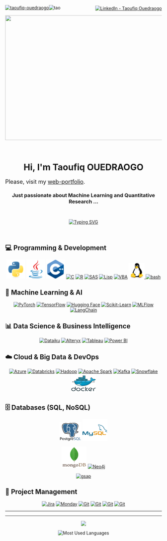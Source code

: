 
<p style="display: flex; justify-content: space-between; align-items: right;">
	
<!-- Github followers (align left) -->
<span style="display: flex; align-items: left;">
	<a href="https://github.com/taoufiq-ouedraogo" target="blank">
		<img src="https://img.shields.io/github/followers/taoufiq-ouedraogo?style=social" alt="taoufiq-ouedraogo" />
	</a>
	<img src="https://komarev.com/ghpvc/?username=taoufiq-ouedraogo&label=Profile%20views&color=0e75b6&style=flat" alt="tao" />
</span>

<br>

<!-- Contact (align right) -->
<span  style="display: flex; align-items: center; margin-left: 50px;">
	<a href="https://www.linkedin.com/in/taoufiq-ouedraogo-in-/" target="blank">
		<img align="center" src="https://raw.githubusercontent.com/rahuldkjain/github-profile-readme-generator/master/src/images/icons/Social/linked-in-alt.svg" alt="LinkedIn - Taoufiq Ouedraogo" height="30" width="40" />
	</a>
</span>

</p>




<!-- Gif -->
<p align="center">
    <img align="center" src="https://static.tildacdn.one/tild3639-3536-4561-b839-643461643136/artificial-intellige.gif" width="600"  height="400">
</p>


<br>


<!-- Intro -->
<h1 align="center">Hi, I'm Taoufiq OUEDRAOGO</h1>
<p style="font-size: 18px;">
  Please, visit my <a href="https://taoufiq-ouedraogo.github.io/my-web-portfolio/" target="_blank">web-portfolio</a>.
</p>

<h3 align="center">Just passionate about Machine Learning and Quantitative Research ...</h3>

<br>

<!-- Intro -->
<p align="center">
<a href="https://git.io/typing-svg"><img src="https://readme-typing-svg.demolab.com?font=Exo+2&duration=4000&pause=1000&color=00C567&center=true&vCenter=true&width=500&height=100&lines=Machine+Learning+%26+Quantitative+Research" alt="Typing SVG" /></a>
</p>



<br>



<!-- Technos -->
## 💻 Programming & Development
<p align="center">
  <a href="https://www.python.org" target="_blank"><img src="https://raw.githubusercontent.com/devicons/devicon/master/icons/python/python-original.svg" alt="Python" width="60" height="60"/></a>
  <a href="https://www.java.com" target="_blank"><img src="https://raw.githubusercontent.com/devicons/devicon/master/icons/java/java-original.svg" alt="Java" width="60" height="60"/></a>
  <a href="https://isocpp.org/" target="_blank"><img src="https://raw.githubusercontent.com/devicons/devicon/master/icons/cplusplus/cplusplus-original.svg" alt="C++" width="60" height="60"/></a>
  <a href="https://www.cprogramming.com/" target="_blank"><img src="https://upload.wikimedia.org/wikipedia/commons/1/19/C_Logo.png" alt="C" width="60" height="60"/></a>
  <a href="https://www.r-project.org/" target="_blank"><img src="https://www.vectorlogo.zone/logos/r-project/r-project-icon.svg" alt="R" width="60" height="60"/></a>
  <a href="https://www.sas.com/" target="_blank"><img src="https://upload.wikimedia.org/wikipedia/commons/1/10/SAS_logo_horiz.svg" alt="SAS" width="70" height="60"/></a>
  <a href="https://en.wikipedia.org/wiki/Lisp_(programming_language)" target="_blank"><img src="https://upload.wikimedia.org/wikipedia/commons/thumb/4/48/Lisp_logo.svg/300px-Lisp_logo.svg.png" alt="Lisp" width="60" height="60"/></a>
  <a href="https://learn.microsoft.com/en-us/office/vba/library-reference/concepts/getting-started-with-vba-in-office" target="_blank"><img src="https://efrim-fes.com/Portfolio/vba.png" alt="VBA" width="60" height="70"/></a>
  	<a href="https://www.linux.org/" target="_blank"> <img src="https://raw.githubusercontent.com/devicons/devicon/master/icons/linux/linux-original.svg" alt="linux" width="50" height="50"/> </a>
	<a href="https://www.gnu.org/software/bash/" target="_blank"> <img src="https://www.vectorlogo.zone/logos/gnu_bash/gnu_bash-icon.svg" alt="bash" width="50" height="50"/> </a>
</p>


## 🤖 Machine Learning & AI
<p align="center">
  <a href="https://pytorch.org/" target="_blank"><img src="https://www.vectorlogo.zone/logos/pytorch/pytorch-icon.svg" alt="PyTorch" width="50" height="50"/></a>
  <a href="https://www.tensorflow.org/" target="_blank"><img src="https://www.vectorlogo.zone/logos/tensorflow/tensorflow-icon.svg" alt="TensorFlow" width="50" height="50"/></a>
  <a href="https://huggingface.co/" target="_blank"><img src="https://huggingface.co/datasets/huggingface/brand-assets/resolve/main/hf-logo.svg" alt="Hugging Face" width="60" height="60"/></a>
  <a href="https://scikit-learn.org/" target="_blank"><img src="https://upload.wikimedia.org/wikipedia/commons/0/05/Scikit_learn_logo_small.svg" alt="Scikit-Learn" width="60" height="60"/></a>
  <a href="https://mlflow.org" target="_blank"><img src="https://miro.medium.com/v2/resize:fit:750/1*OsB57V0FPteixDBD_BBN4g.png" alt="MLFlow" width="80" height="50"/></a>
  <a href="https://langchain.com/" target="_blank"><img src="https://cdn.botpenguin.com/assets/website/1700940849777_e0b2d37510.webp" alt="LangChain" width="80" height="60"/></a>
</p>



## 📊 Data Science & Business Intelligence
<p align="center">
   <a href="https://www.dataiku.com/" target="_blank"><img src="https://upload.wikimedia.org/wikipedia/fr/9/91/Dataiku_logo.png" alt="Dataiku" width="80" height="60"/></a>
  <a href="https://www.alteryx.com/" target="_blank"><img src="https://devtools.in/wp-content/uploads/2022/10/alteryx-with-text.png" alt="Alteryx" width="60" height="70"/></a>
  <a href="https://www.tableau.com/" target="_blank"><img src="https://logo-marque.com/wp-content/uploads/2021/10/Tableau-Logo.png" alt="Tableau" width="80" height="60"/></a>
  <a href="https://powerbi.microsoft.com/" target="_blank"><img src="https://upload.wikimedia.org/wikipedia/commons/c/cf/New_Power_BI_Logo.svg" alt="Power BI" width="50" height="50"/></a>
</p>


## ☁️ Cloud & Big Data & DevOps
<p align="center">
  <a href="https://azure.microsoft.com/en-us/" target="_blank"><img src="https://techfieldday.com/wp-content/uploads/2023/05/2016-09-30-Microsoft-Azure-Logo.png" alt="Azure" width="100" height="40"/></a>
  <a href="https://databricks.com/" target="_blank"><img src="https://upload.wikimedia.org/wikipedia/commons/6/63/Databricks_Logo.png" alt="Databricks" width="100" height="60"/></a>
  <a href="https://hadoop.apache.org/" target="_blank"><img src="https://upload.wikimedia.org/wikipedia/commons/thumb/3/38/Hadoop_logo_new.svg/1280px-Hadoop_logo_new.svg.png" alt="Hadoop" width="130" height="60"/></a>
  <a href="https://spark.apache.org/" target="_blank"><img src="https://upload.wikimedia.org/wikipedia/commons/thumb/f/f3/Apache_Spark_logo.svg/2560px-Apache_Spark_logo.svg.png" alt="Apache Spark" width="110" height="60"/></a>
  <a href="https://kafka.apache.org/" target="_blank"><img src="https://miro.medium.com/v2/resize:fit:625/0*kdp_y7VTwZ-499q6.png" alt="Kafka" width="120" height="60"/></a>
  <a href="https://www.snowflake.com/" target="_blank"><img src="https://logos-world.net/wp-content/uploads/2022/11/Snowflake-Emblem.png" alt="Snowflake" width="100" height="60"/></a>
      <a href="https://www.docker.com/" target="_blank"> <img src="https://raw.githubusercontent.com/devicons/devicon/master/icons/docker/docker-original-wordmark.svg" alt="docker" width="80" height="60"/> </a> 
</p>



## 🗄️ Databases (SQL, NoSQL)

<p align="center">
<a href="https://www.postgresql.org/" target="_blank"><img src="https://raw.githubusercontent.com/devicons/devicon/master/icons/postgresql/postgresql-original-wordmark.svg" alt="PostgreSQL" width="70" height="60"/></a>
<a href="https://www.mysql.com/" target="_blank"><img src="https://raw.githubusercontent.com/devicons/devicon/master/icons/mysql/mysql-original-wordmark.svg" alt="MySQL" width="80" height="70"/></a>
</p>

<p align="center">
<a href="https://www.mongodb.com/" target="_blank"><img src="https://raw.githubusercontent.com/devicons/devicon/master/icons/mongodb/mongodb-original-wordmark.svg" alt="MongoDB" width="80" height="70"/></a>
<a href="https://neo4j.com/" target="_blank"><img src="https://upload.wikimedia.org/wikipedia/commons/e/e5/Neo4j-logo_color.png" alt="Neo4j" width="90" height="40"/></a>

<p align="center">
<a href="https://www.uml.org" target="_blank" rel="noreferrer"> <img src="https://upload.wikimedia.org/wikipedia/commons/thumb/d/d5/UML_logo.svg/640px-UML_logo.svg.png" alt="gsap" width="100" height="70"/> </a>
</p>
</p>


## 🏢 Project Management
<p align="center">
  <a href="https://www.scrum.org" target="_blank"><img src="https://cdn.worldvectorlogo.com/logos/scrumorg-1.svg" alt="Jira" width="80" height="60"/></a>
  <a href="https://www.atlassian.com/software/jira" target="_blank"><img src="https://upload.wikimedia.org/wikipedia/commons/thumb/8/8a/Jira_Logo.svg/800px-Jira_Logo.svg.png" alt="Monday" width="90" height="40"/></a>
  <a href="https://monday.com/l/" target="_blank"><img src="https://upload.wikimedia.org/wikipedia/commons/thumb/c/c6/Monday_logo.svg/2560px-Monday_logo.svg.png" alt="Git" width="160" height="40"/></a>
  <a href="https://git-scm.com/" target="_blank"><img src="https://www.vectorlogo.zone/logos/git-scm/git-scm-icon.svg" alt="Git" width="60" height="60"/></a>
  <a href="https://about.gitlab.com" target="_blank"><img src="https://upload.wikimedia.org/wikipedia/commons/thumb/e/e1/GitLab_logo.svg/1200px-GitLab_logo.svg.png" alt="Git" width="60" height="60"/></a>
  <a href="https://github.com" target="_blank"><img src="https://logo-marque.com/wp-content/uploads/2020/12/GitHub-Logo.png" alt="Git" width="90" height="60"/></a>
</p>




____________________
____________________
<p align="center">
    <img align="center" src="https://miro.medium.com/v2/resize:fit:1200/1*vIhiubkeLFsEoEJc69elFw.gif">
</p>



 
<p  align="center">
	<span>
		<img  src="https://github-readme-stats.vercel.app/api/top-langs?username=taoufiq-ouedraogo&show_icons=true&locale=en&layout=compact"  alt="Most Used Languages" />
	</span>
</p>
